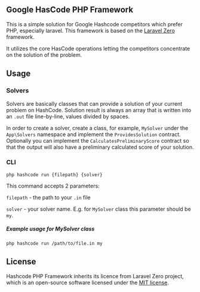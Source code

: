 ## Google HasCode PHP Framework

This is a simple solution for Google Hashcode competitors which prefer PHP, especially laravel. This framework is
 based on the [Laravel Zero](https://github.com/laravel-zero/laravel-zero) framework. 
 
 It utilizes the core HasCode operations letting the competitors concentrate on the solution of the problem.

## Usage

### Solvers
Solvers are basically classes that can provide a solution of your current problem on HashCode. Solution result is
 always an array that is written into an `.out` file line-by-line, values divided by spaces. 
 
In order to create a solver, create a class, for example, `MySolver` under the `App\Solvers` namespace and implement 
the `ProvidesSolution` contract. Optionally you can implement the `CalculatesPreliminaryScore` contract so that 
the output will also have a preliminary calculated score of your solution. 

### CLI

```$xslt
php hashcode run {filepath} {solver}
```   

This command accepts 2 parameters:

`filepath` - the path to your `.in` file

`solver` - your solver name. E.g. for `MySolver` class this parameter should be `my`. 

##### Example usage for MySolver class

```$xslt
php hashcode run /path/to/file.in my
``` 

## License

Hashcode PHP Framework inherits its licence from Laravel Zero project, which is an open-source software licensed 
under the [MIT license](https://github.com/laravel-zero/laravel-zero/blob/stable/LICENSE.md).
